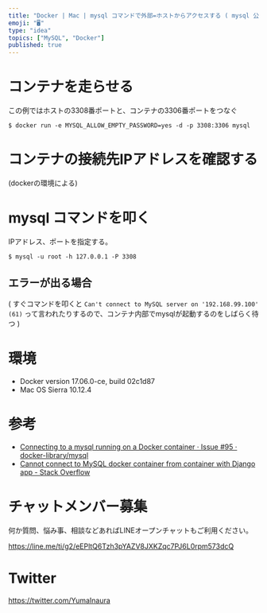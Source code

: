 ```yaml
---
title: "Docker | Mac | mysql コマンドで外部=ホストからアクセスする ( mysql 公式イメージを利用 )"
emoji: "🖥"
type: "idea"
topics: ["MySQL", "Docker"]
published: true
---
```


# コンテナを走らせる

この例ではホストの3308番ポートと、コンテナの3306番ポートをつなぐ

```
$ docker run -e MYSQL_ALLOW_EMPTY_PASSWORD=yes -d -p 3308:3306 mysql
```

# コンテナの接続先IPアドレスを確認する

(dockerの環境による)

# mysql コマンドを叩く

IPアドレス、ポートを指定する。

```
$ mysql -u root -h 127.0.0.1 -P 3308
```

## エラーが出る場合

( すぐコマンドを叩くと `Can't connect to MySQL server on '192.168.99.100' (61)` って言われたりするので、コンテナ内部でmysqlが起動するのをしばらく待つ )
# 環境

- Docker version 17.06.0-ce, build 02c1d87
- Mac OS Sierra 10.12.4


# 参考

- [Connecting to a mysql running on a Docker container · Issue #95 · docker-library/mysql](https://github.com/docker-library/mysql/issues/95)
- [Cannot connect to MySQL docker container from container with Django app - Stack Overflow](https://stackoverflow.com/questions/40825617/cannot-connect-to-mysql-docker-container-from-container-with-django-app)









<!-- Update From Qiita API -->

# チャットメンバー募集


何か質問、悩み事、相談などあればLINEオープンチャットもご利用ください。

https://line.me/ti/g2/eEPltQ6Tzh3pYAZV8JXKZqc7PJ6L0rpm573dcQ





# Twitter


https://twitter.com/YumaInaura


<!-- Update From Qiita API -->



